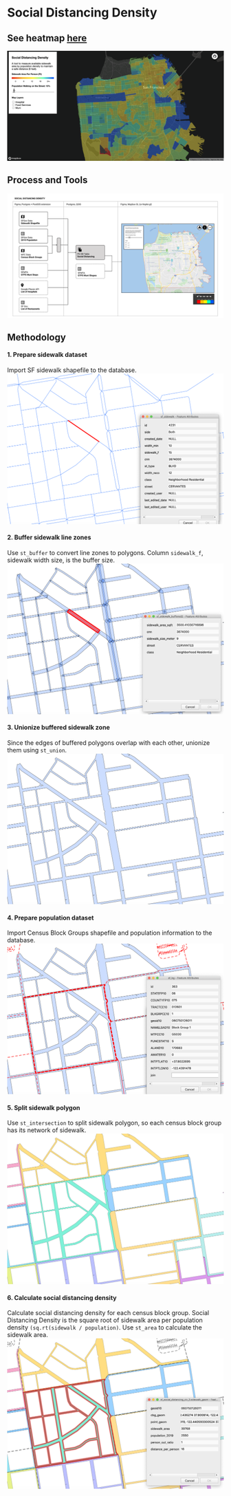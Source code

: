 # Social Distancing Density

## See heatmap [here](https://sf-social-distancing.s3-us-west-1.amazonaws.com/index.html)
![](images/map.png)

## Process and Tools
![](images/0_process.png)

## Methodology
#### 1. Prepare sidewalk dataset

Import SF sidewalk shapefile to the database.
![](images/0_og.png)


#### 2. Buffer sidewalk line zones

Use `st_buffer` to convert line zones to polygons. Column `sidewalk_f`, sidewalk width size, is the buffer size.
![](images/1_buffer.png)


#### 3. Unionize buffered sidewalk zone

Since the edges of buffered polygons overlap with each other, unionize them using `st_union`.
![](images/2_union.png)


#### 4. Prepare population dataset 

Import Census Block Groups shapefile and population information to the database. 
![](images/3_overlay.png)


#### 5. Split sidewalk polygon

Use `st_intersection` to split sidewalk polygon, so each census block group has its network of sidewalk. 
![](images/4_split.png)


#### 6. Calculate social distancing density

Calculate social distancing density for each census block group. Social Distancing Density is the square root of sidewalk area per population density `(sq.rt(sidewalk / population)`. Use `st_area` to calculate the sidewalk area. 
![](images/5_calculate.png)
